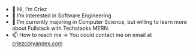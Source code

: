 - 👋 Hi, I’m Criez
- 👀 I’m interested in Software Engineering
- 🌱 I’m currently majoring in Computer Science, but willing to learn more about Fullstack with Techstacks MERN.
- 📫 How to reach me -> You could contact me on email at criezc@yandex.com
<!---
 criezc/cirezc is a ✨ special ✨ repository because its `README.md` (this file) appears on your GitHub profile.
You can click the Preview link to take a look at your changes.
--->
